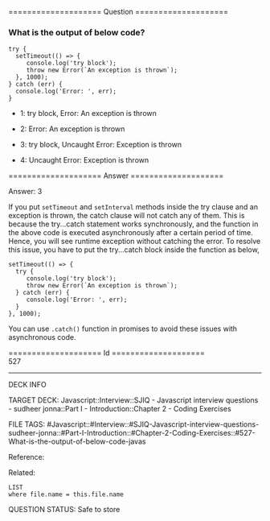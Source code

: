 ==================== Question ====================  

### What is the output of below code?

<!-- codeblock-start -->
<pre><code class="hljs language-javascript"><span class="hljs-keyword">try</span> {
  <span class="hljs-built_in">setTimeout</span>(<span class="hljs-function">() =></span> {
     <span class="hljs-variable language_">console</span>.<span class="hljs-title function_">log</span>(<span class="hljs-string">'try block'</span>);
     <span class="hljs-keyword">throw</span> <span class="hljs-keyword">new</span> <span class="hljs-title class_">Error</span>(<span class="hljs-string">`An exception is thrown`</span>);
  }, <span class="hljs-number">1000</span>);
} <span class="hljs-keyword">catch</span> (err) {
  <span class="hljs-variable language_">console</span>.<span class="hljs-title function_">log</span>(<span class="hljs-string">'Error: '</span>, err);
}
</code></pre>
<!-- codeblock-end -->

- 1: try block, Error: An exception is thrown

- 2: Error: An exception is thrown

- 3: try block, Uncaught Error: Exception is thrown

- 4: Uncaught Error: Exception is thrown  

==================== Answer ====================  

Answer: 3

If you put `setTimeout` and `setInterval` methods inside the try clause and an exception is thrown, the catch clause will not catch any of them. This is because the try...catch statement works synchronously, and the function in the above code is executed asynchronously after a certain period of time. Hence, you will see runtime exception without catching the error. To resolve this issue, you have to put the try...catch block inside the function as below,

<!-- codeblock-start -->
<pre><code class="hljs language-javascript"><span class="hljs-built_in">setTimeout</span>(<span class="hljs-function">() =></span> {
  <span class="hljs-keyword">try</span> {
     <span class="hljs-variable language_">console</span>.<span class="hljs-title function_">log</span>(<span class="hljs-string">'try block'</span>);
     <span class="hljs-keyword">throw</span> <span class="hljs-keyword">new</span> <span class="hljs-title class_">Error</span>(<span class="hljs-string">`An exception is thrown`</span>);
  } <span class="hljs-keyword">catch</span> (err) {
     <span class="hljs-variable language_">console</span>.<span class="hljs-title function_">log</span>(<span class="hljs-string">'Error: '</span>, err);
  }
}, <span class="hljs-number">1000</span>);
</code></pre>
<!-- codeblock-end -->

You can use `.catch()` function in promises to avoid these issues with asynchronous code.

==================== Id ====================  
527

---

DECK INFO

TARGET DECK: Javascript::Interview::SJIQ - Javascript interview questions - sudheer jonna::Part I - Introduction::Chapter 2 - Coding Exercises

FILE TAGS: #Javascript::#Interview::#SJIQ-Javascript-interview-questions-sudheer-jonna::#Part-I-Introduction::#Chapter-2-Coding-Exercises::#527-What-is-the-output-of-below-code-javas

Reference:

Related:

```dataview
LIST
where file.name = this.file.name
```

QUESTION STATUS: Safe to store

